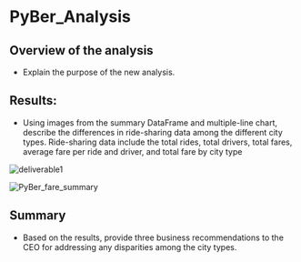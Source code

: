 # PyBer_Analysis

## Overview of the analysis
- Explain the purpose of the new analysis.


## Results: 
- Using images from the summary DataFrame and multiple-line chart, describe the differences in ride-sharing data among the different city types. Ride-sharing data include the total rides, total drivers, total fares, average fare per ride and driver, and total fare by city type

![deliverable1](https://user-images.githubusercontent.com/90656004/140677171-0b077a33-e6b0-44e8-a4af-10dfece88f13.PNG)

![PyBer_fare_summary](https://user-images.githubusercontent.com/90656004/140677187-66e18166-55cd-4f73-9dc9-8e2d6c6032c6.png)

## Summary
- Based on the results, provide three business recommendations to the CEO for addressing any disparities among the city types.
